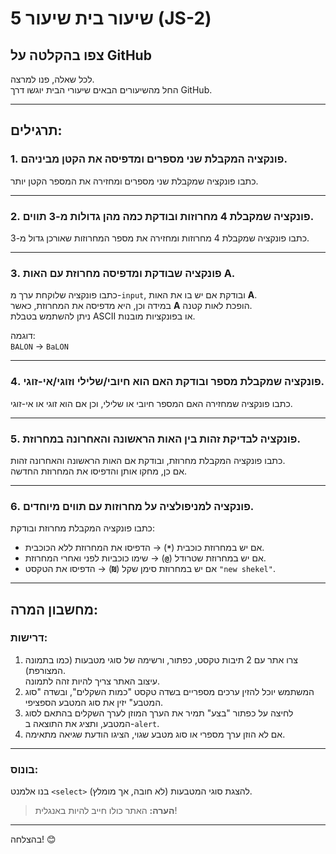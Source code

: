 # שיעור בית שיעור 5 (JS-2)

## צפו בהקלטה על GitHub
לכל שאלה, פנו למרצה.  
החל מהשיעורים הבאים שיעורי הבית יוגשו דרך GitHub.

---

## תרגילים:

### 1. פונקציה המקבלת שני מספרים ומדפיסה את הקטן מביניהם.
כתבו פונקציה שמקבלת שני מספרים ומחזירה את המספר הקטן יותר.

---

### 2. פונקציה שמקבלת 4 מחרוזות ובודקת כמה מהן גדולות מ-3 תווים.
כתבו פונקציה שמקבלת 4 מחרוזות ומחזירה את מספר המחרוזות שאורכן גדול מ-3.

---

### 3. פונקציה שבודקת ומדפיסה מחרוזת עם האות A.
כתבו פונקציה שלוקחת ערך מ-`input`, ובודקת אם יש בו את האות **A**.  
במידה וכן, היא מדפיסה את המחרוזת, כאשר **A** הופכת לאות קטנה.  
ניתן להשתמש בטבלת ASCII או בפונקציות מובנות.

דוגמה:  
`BALON` → `BaLON`

---

### 4. פונקציה שמקבלת מספר ובודקת האם הוא חיובי/שלילי וזוגי/אי-זוגי.
כתבו פונקציה שמחזירה האם המספר חיובי או שלילי, וכן אם הוא זוגי או אי-זוגי.

---

### 5. פונקציה לבדיקת זהות בין האות הראשונה והאחרונה במחרוזת.
כתבו פונקציה המקבלת מחרוזת, ובודקת אם האות הראשונה והאחרונה זהות.  
אם כן, מחקו אותן והדפיסו את המחרוזת החדשה.

---

### 6. פונקציה למניפולציה על מחרוזות עם תווים מיוחדים.
כתבו פונקציה המקבלת מחרוזת ובודקת:
- אם יש במחרוזת כוכבית (**`*`**) → הדפיסו את המחרוזת ללא הכוכבית.
- אם יש במחרוזת שטרודל (**`@`**) → שימו כוכביות לפני ואחרי המחרוזת.
- אם יש במחרוזת סימן שקל (**`₪`**) → הדפיסו את הטקסט `"new shekel"`.

---

## מחשבון המרה:





### דרישות:
1. צרו אתר עם 2 תיבות טקסט, כפתור, ורשימה של סוגי מטבעות (כמו בתמונה המצורפת).  
   עיצוב האתר צריך להיות זהה לתמונה.
2. המשתמש יוכל להזין ערכים מספריים בשדה טקסט "כמות השקלים", ובשדה "סוג המטבע" יזין את סוג המטבע הספציפי.
3. לחיצה על כפתור "בצע" תמיר את הערך המוזן לערך השקלים בהתאם לסוג המטבע, ותציג את התוצאה ב-`alert`.
4. אם לא הוזן ערך מספרי או סוג מטבע שגוי, הציגו הודעת שגיאה מתאימה.

---

### בונוס:
בנו אלמנט `<select>` להצגת סוגי המטבעות (לא חובה, אך מומלץ).  

> **הערה:** האתר כולו חייב להיות באנגלית!

---

בהצלחה! 😊
